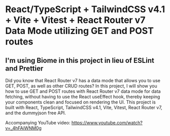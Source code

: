 # React/TypeScript + TailwindCSS v4.1 + Vite + Vitest + React Router v7 Data Mode utilizing GET and POST routes

## I'm using Biome in this project in lieu of ESLint and Prettier

Did you know that React Router v7 has a data mode that allows you to use GET, POST, as well as other CRUD routes? In this project, I will show you how to use GET and POST routes with React Router v7 data mode for data fetching, without having to use the React useEffect hook, thereby keeping your components clean and focused on rendering the UI. This project is built with React, TypeScript, TailwindCSS v4.1, Vite, Vitest, React Router v7, and the dummyjson free API.

Accompanying  YouTube video: https://www.youtube.com/watch?v=_4hFAiWNM0g